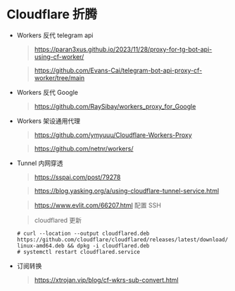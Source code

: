 # Cloudflare 折腾

- Workers 反代 telegram api

  > https://paran3xus.github.io/2023/11/28/proxy-for-tg-bot-api-using-cf-worker/
  
  > https://github.com/Evans-Cai/telegram-bot-api-proxy-cf-worker/tree/main

- Workers 反代 Google

  > https://github.com/RaySibay/workers_proxy_for_Google

- Workers 架设通用代理

  > https://github.com/ymyuuu/Cloudflare-Workers-Proxy

  > https://github.com/netnr/workers/
  
- Tunnel 内网穿透

  > https://sspai.com/post/79278
  
  > https://blog.yasking.org/a/using-cloudflare-tunnel-service.html
  
  > https://www.evlit.com/66207.html 配置 SSH
  
  > cloudflared 更新
  ```
  # curl --location --output cloudflared.deb https://github.com/cloudflare/cloudflared/releases/latest/download/cloudflared-linux-amd64.deb && dpkg -i cloudflared.deb
  # systemctl restart cloudflared.service
  ```

- 订阅转换

  > https://xtrojan.vip/blog/cf-wkrs-sub-convert.html
